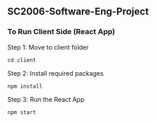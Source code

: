 ## SC2006-Software-Eng-Project

### To Run Client Side (React App)
Step 1: Move to client folder
```
cd client
```
Step 2: Install required packages
```
npm install
```
Step 3: Run the React App
```
npm start
```
